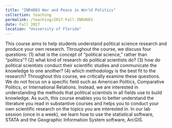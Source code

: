 ```yaml
---
title: "INR4083 War and Peace in World Politics"
collection: teaching
permalink: /teaching/2017-Fall-INR4083
date: Fall 2017
location: "University of Florida"
---
```

This course aims to help students understand political science research and produce your own research. Throughout the course, we discuss four questions: (1) what is the concept of “political science,” rather than “politics”? (2) what kind of research do political scientists do? (3) how do political scientists conduct their scientific studies and communicate the knowledge to one another? (4) which methodology is the best fit to the research? Throughout this course, we critically examine these questions. We do not focus on a specific field such as American Politics, Comparative Politics, or International Relations. Instead, we are interested in understanding the methods that political scientists in all fields use to build knowledge. As such, this course enables you to better understand the literature you read in substantive courses and helps you to conduct your own scientific research on the topics you are interested in. In our lab session (once in a week), we learn how to use the statistical software, STATA and the Geographic Information System software, ArcGIS. 
